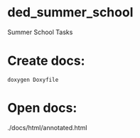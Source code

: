# ded_summer_school
Summer School Tasks
# Create docs:
```shell
doxygen Doxyfile
```
# Open docs:
./docs/html/annotated.html

